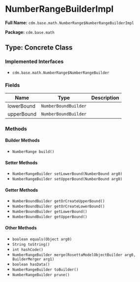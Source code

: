 # NumberRangeBuilderImpl

**Full Name:** `cdm.base.math.NumberRange$NumberRangeBuilderImpl`

**Package:** `cdm.base.math`

## Type: Concrete Class

### Implemented Interfaces

- `cdm.base.math.NumberRange$NumberRangeBuilder`

### Fields

| Name | Type | Description |
|------|------|-------------|
| lowerBound | `NumberBoundBuilder` |  |
| upperBound | `NumberBoundBuilder` |  |

### Methods

#### Builder Methods

- `NumberRange build()`

#### Setter Methods

- `NumberRangeBuilder setLowerBound(NumberBound arg0)`
- `NumberRangeBuilder setUpperBound(NumberBound arg0)`

#### Getter Methods

- `NumberBoundBuilder getOrCreateUpperBound()`
- `NumberBoundBuilder getOrCreateLowerBound()`
- `NumberBoundBuilder getLowerBound()`
- `NumberBoundBuilder getUpperBound()`

#### Other Methods

- `boolean equals(Object arg0)`
- `String toString()`
- `int hashCode()`
- `NumberRangeBuilder merge(RosettaModelObjectBuilder arg0, BuilderMerger arg1)`
- `boolean hasData()`
- `NumberRangeBuilder toBuilder()`
- `NumberRangeBuilder prune()`

